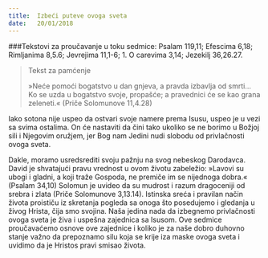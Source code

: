 ```yaml
---
title:  Izbeći puteve ovoga sveta
date:   20/01/2018
---
```


###Tekstovi za proučavanje u toku sedmice: Psalam 119,11; Efescima 6,18; Rimljanima 8,5.6; Jevrejima 11,1-6; 1. O carevima 3,14; Jezekilj 36,26.27.

> <p>Tekst za pamćenje</p>
> »Neće pomoći bogatstvo u dan gnjeva, a pravda izbavlja od smrti... Ko se uzda u bogatstvo svoje, propašće; a pravednici će se kao grana zeleneti.« (Priče Solomunove 11,4.28)

Iako sotona nije uspeo da ostvari svoje namere prema Isusu, uspeo je u vezi sa svima ostalima. On će nastaviti da čini tako ukoliko se ne borimo u Božjoj sili i Njegovim oružjem, jer Bog nam Jedini nudi slobodu od privlačnosti ovoga sveta.

Dakle, moramo usredsrediti svoju pažnju na svog nebeskog Darodavca. David je shvatajući pravu vrednost u ovom životu zabeležio: »Lavovi su ubogi i gladni, a koji traže Gospoda, ne premiče im se nijednoga dobra.« (Psalam 34,10) Solomun je uvideo da su mudrost i razum dragoceniji od srebra i zlata (Priče Solomunove 3,13.14). Istinska sreća i pravilan način života proističu iz skretanja pogleda sa onoga što posedujemo i gledanja u živog Hrista, čija smo svojina.
Naša jedina nada da izbegnemo privlačnosti ovoga sveta je živa i uspešna zajednica sa Isusom. Ove sedmice proučavaćemo osnove ove zajednice i koliko je za naše dobro duhovno stanje važno da prepoznamo silu koja se krije iza maske ovoga sveta i uvidimo da je Hristos pravi smisao života.
